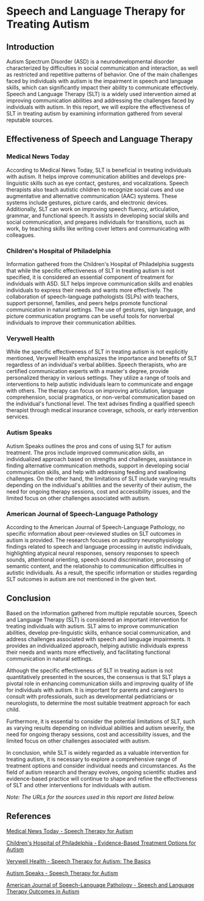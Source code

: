 # Speech and Language Therapy for Treating Autism

## Introduction

Autism Spectrum Disorder (ASD) is a neurodevelopmental disorder characterized by difficulties in social communication and interaction, as well as restricted and repetitive patterns of behavior. One of the main challenges faced by individuals with autism is the impairment in speech and language skills, which can significantly impact their ability to communicate effectively. Speech and Language Therapy (SLT) is a widely used intervention aimed at improving communication abilities and addressing the challenges faced by individuals with autism. In this report, we will explore the effectiveness of SLT in treating autism by examining information gathered from several reputable sources.

## Effectiveness of Speech and Language Therapy

### Medical News Today

According to Medical News Today, SLT is beneficial in treating individuals with autism. It helps improve communication abilities and develops pre-linguistic skills such as eye contact, gestures, and vocalizations. Speech therapists also teach autistic children to recognize social cues and use augmentative and alternative communication (AAC) systems. These systems include gestures, picture cards, and electronic devices. Additionally, SLT can work on improving speech fluency, articulation, grammar, and functional speech. It assists in developing social skills and social communication, and prepares individuals for transitions, such as work, by teaching skills like writing cover letters and communicating with colleagues.

### Children's Hospital of Philadelphia

Information gathered from the Children's Hospital of Philadelphia suggests that while the specific effectiveness of SLT in treating autism is not specified, it is considered an essential component of treatment for individuals with ASD. SLT helps improve communication skills and enables individuals to express their needs and wants more effectively. The collaboration of speech-language pathologists (SLPs) with teachers, support personnel, families, and peers helps promote functional communication in natural settings. The use of gestures, sign language, and picture communication programs can be useful tools for nonverbal individuals to improve their communication abilities.

### Verywell Health

While the specific effectiveness of SLT in treating autism is not explicitly mentioned, Verywell Health emphasizes the importance and benefits of SLT regardless of an individual's verbal abilities. Speech therapists, who are certified communication experts with a master's degree, provide personalized therapy in various settings. They utilize a range of tools and interventions to help autistic individuals learn to communicate and engage with others. The therapy can focus on improving articulation, language comprehension, social pragmatics, or non-verbal communication based on the individual's functional level. The text advises finding a qualified speech therapist through medical insurance coverage, schools, or early intervention services.

### Autism Speaks

Autism Speaks outlines the pros and cons of using SLT for autism treatment. The pros include improved communication skills, an individualized approach based on strengths and challenges, assistance in finding alternative communication methods, support in developing social communication skills, and help with addressing feeding and swallowing challenges. On the other hand, the limitations of SLT include varying results depending on the individual's abilities and the severity of their autism, the need for ongoing therapy sessions, cost and accessibility issues, and the limited focus on other challenges associated with autism.

### American Journal of Speech-Language Pathology

According to the American Journal of Speech-Language Pathology, no specific information about peer-reviewed studies on SLT outcomes in autism is provided. The research focuses on auditory neurophysiology findings related to speech and language processing in autistic individuals, highlighting atypical neural responses, sensory responses to speech sounds, attentional orienting, speech sound discrimination, processing of semantic content, and the relationship to communication difficulties in autistic individuals. As a result, the specific information or studies regarding SLT outcomes in autism are not mentioned in the given text.

## Conclusion

Based on the information gathered from multiple reputable sources, Speech and Language Therapy (SLT) is considered an important intervention for treating individuals with autism. SLT aims to improve communication abilities, develop pre-linguistic skills, enhance social communication, and address challenges associated with speech and language impairments. It provides an individualized approach, helping autistic individuals express their needs and wants more effectively, and facilitating functional communication in natural settings.

Although the specific effectiveness of SLT in treating autism is not quantitatively presented in the sources, the consensus is that SLT plays a pivotal role in enhancing communication skills and improving quality of life for individuals with autism. It is important for parents and caregivers to consult with professionals, such as developmental pediatricians or neurologists, to determine the most suitable treatment approach for each child.

Furthermore, it is essential to consider the potential limitations of SLT, such as varying results depending on individual abilities and autism severity, the need for ongoing therapy sessions, cost and accessibility issues, and the limited focus on other challenges associated with autism.

In conclusion, while SLT is widely regarded as a valuable intervention for treating autism, it is necessary to explore a comprehensive range of treatment options and consider individual needs and circumstances. As the field of autism research and therapy evolves, ongoing scientific studies and evidence-based practice will continue to shape and refine the effectiveness of SLT and other interventions for individuals with autism.

*Note: The URLs for the sources used in this report are listed below.*

## References

[Medical News Today - Speech Therapy for Autism](https://www.medicalnewstoday.com/articles/speech-therapy-for-autism)

[Children's Hospital of Philadelphia - Evidence-Based Treatment Options for Autism](https://www.chop.edu/news/evidence-based-treatment-options-autism)

[Verywell Health - Speech Therapy for Autism: The Basics](https://www.verywellhealth.com/speech-therapy-for-autism-the-basics-260577)

[Autism Speaks - Speech Therapy for Autism](https://www.autismspeaks.org/speech-therapy-autism)

[American Journal of Speech-Language Pathology - Speech and Language Therapy Outcomes in Autism](https://pubs.asha.org/doi/10.1044/2021_JSLHR-20-00738)